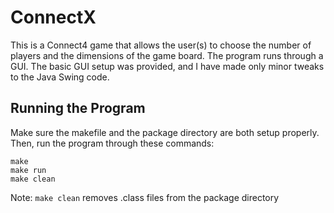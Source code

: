 # ConnectX

This is a Connect4 game that allows the user(s) to choose the number of players and the dimensions of the game board. The program runs through a GUI. The basic GUI setup was provided, and I have made only minor tweaks to the Java Swing code.

## Running the Program
Make sure the makefile and the package directory are both setup properly. Then, run the program through these commands:
```
make
make run
make clean
```
Note: `make clean` removes .class files from the package directory
